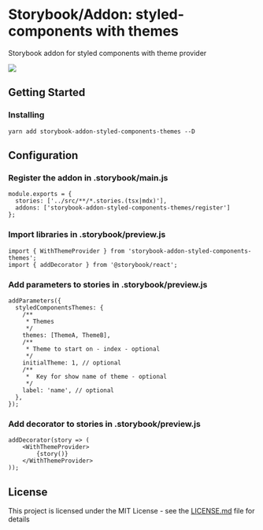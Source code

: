 # Storybook/Addon: styled-components with themes

Storybook addon for styled components with theme provider

![](https://media.giphy.com/media/hT0xI1YDfzQrvyttsD/giphy.gif)

## Getting Started

### Installing

```
yarn add storybook-addon-styled-components-themes --D
```

## Configuration

### Register the addon in .storybook/main.js

```
module.exports = {
  stories: ['../src/**/*.stories.(tsx|mdx)'],
  addons: ['storybook-addon-styled-components-themes/register']
};

```

### Import libraries in .storybook/preview.js

```
import { WithThemeProvider } from 'storybook-addon-styled-components-themes';
import { addDecorator } from '@storybook/react';
```

### Add parameters to stories in .storybook/preview.js

```
addParameters({
  styledComponentsThemes: {
    /**
     * Themes
     */
    themes: [ThemeA, ThemeB],
    /**
     * Theme to start on - index - optional
     */
    initialTheme: 1, // optional
    /**
     *  Key for show name of theme - optional
     */
    label: 'name', // optional
  },
});
```

### Add decorator to stories in .storybook/preview.js

```
addDecorator(story => (
    <WithThemeProvider>
        {story()}
    </WithThemeProvider>
));
```

## License

This project is licensed under the MIT License - see the [LICENSE.md](https://github.com/elsa-santos/storybook-addon-styled-components-themes/blob/master/LICENSE) file for details

